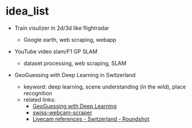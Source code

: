 # idea_list

- Train visulizer in 2d/3d like flightradar

  - Google earth, web scraping, webapp

- YouTube video slam/F1 GP SLAM

  - dataset processing, web scraping, SLAM

- GeoGuessing with Deep Learning in Switzerland

  - keyword: deep learning, scene understanding (in the wild), place recognition
  - related links:
    - [GeoGuessing with Deep Learning](https://healeycodes.com/geoguessing-with-deep-learning)
    - [swiss-webcam-scraper](https://github.com/hibetterheyj/swiss-webcam-scraper)
    - [Livecam references - Switzerland - Roundshot](https://www.roundshot.com/xml_1/internet/en/application/d170/f172.cfm)

